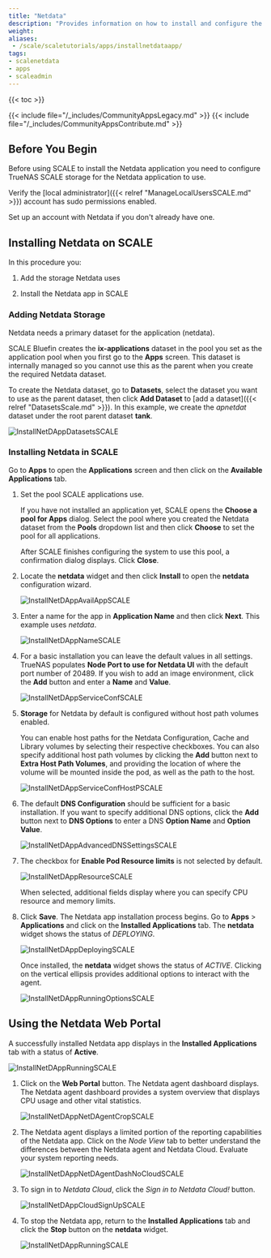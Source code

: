 ```yaml
---
title: "Netdata"
description: "Provides information on how to install and configure the Netdata app on TrueNAS SCALE."
weight:
aliases:
 - /scale/scaletutorials/apps/installnetdataapp/
tags:
- scalenetdata
- apps
- scaleadmin
---
```


{{< toc >}}

{{< include file="/_includes/CommunityAppsLegacy.md" >}}
{{< include file="/_includes/CommunityAppsContribute.md" >}}

## Before You Begin

Before using SCALE to install the Netdata application you need to configure TrueNAS SCALE storage for the Netdata application to use.

Verify the [local administrator]({{< relref "ManageLocalUsersSCALE.md" >}}) account has sudo permissions enabled.

Set up an account with Netdata if you don't already have one.

## Installing Netdata on SCALE

In this procedure you:

1. Add the storage Netdata uses

2. Install the Netdata app in SCALE

### Adding Netdata Storage

Netdata needs a primary dataset for the application (netdata).

SCALE Bluefin creates the **ix-applications** dataset in the pool you set as the application pool when you first go to the **Apps** screen. This dataset is internally managed so you cannot use this as the parent when you create the required Netdata dataset.

To create the Netdata dataset, go to **Datasets**, select the dataset you want to use as the parent dataset, then click **Add Dataset** to [add a dataset]({{< relref "DatasetsScale.md" >}}). In this example, we create the *apnetdat* dataset under the root parent dataset **tank**.

![InstallNetDAppDatasetsSCALE](/images/SCALE/Apps/InstallNetDAppDatasetsSCALE.png "Netdata Dataset")

### Installing Netdata in SCALE

Go to **Apps** to open the **Applications** screen and then click on the **Available Applications** tab.

1. Set the pool SCALE applications use.

   If you have not installed an application yet, SCALE opens the **Choose a pool for Apps** dialog. Select the pool where you created the Netdata dataset from the **Pools** dropdown list and then click **Choose** to set the pool for all applications.

   After SCALE finishes configuring the system to use this pool, a confirmation dialog displays. Click **Close**.

2. Locate the **netdata** widget and then click **Install** to open the **netdata** configuration wizard.

   ![InstallNetDAppAvailAppSCALE](/images/SCALE/Apps/InstallNetDAppAvailAppSCALE.png "Available Applications")

3. Enter a name for the app in **Application Name** and then click **Next**. This example uses *netdata*.

   ![InstallNetDAppNameSCALE](/images/SCALE/Apps/InstallNetDAppNameSCALE.png "Add Nextcloud Application Name")

4. For a basic installation you can leave the default values in all settings.
   TrueNAS populates **Node Port to use for Netdata UI** with the default port number of 20489. If you wish to add an image environment, click the **Add** button and enter a **Name** and **Value**.

   ![InstallNetDAppServiceConfSCALE](/images/SCALE/Apps/InstallNetDAppServiceConfSCALE.png "Add Netdata Configuration Data")

5. **Storage** for Netdata by default is configured without host path volumes enabled.

   You can enable host paths for the Netdata Configuration, Cache and Library volumes by selecting their respective checkboxes. You can also specify additional host path volumes by clicking the **Add** button next to **Extra Host Path Volumes**, and providing the location of where the volume will be mounted inside the pod, as well as the path to the host.

   ![InstallNetDAppServiceConfHostPSCALE](/images/SCALE/Apps/InstallNetDAppServiceConfHostPSCALE.png "Add Netdata Storage Data")

6. The default **DNS Configuration** should be sufficient for a basic installation. If you want to specify additional DNS options, click the **Add** button next to **DNS Options** to enter a DNS  **Option Name** and **Option Value**.

   ![InstallNetDAppAdvancedDNSSettingsSCALE](/images/SCALE/Apps/InstallNetDAppAdvancedDNSSettingsSCALE.png "Add Netdata DNS Configuration")

7. The checkbox for **Enable Pod Resource limits** is not selected by default.

   ![InstallNetDAppResourceSCALE](/images/SCALE/Apps/InstallNetDAppResourceSCALE.png "Add Netdata Resources Configuration")

   When selected, additional fields display where you can specify CPU resource and memory limits.

8. Click **Save**. The Netdata app installation process begins. Go to **Apps** > **Applications** and click on the **Installed Applications** tab. The **netdata** widget shows the status of *DEPLOYING*.

   ![InstallNetDAppDeployingSCALE](/images/SCALE/Apps/InstallNetDAppDeployingSCALE.png "Netdata App Status")

   Once installed, the **netdata** widget shows the status of *ACTIVE*. Clicking on the vertical ellipsis provides additional options to interact with the agent.

   ![InstallNetDAppRunningOptionsSCALE](/images/SCALE/Apps/InstallNetDAppRunningOptionsSCALE.png "Netdata App Active")

## Using the Netdata Web Portal

A successfully installed Netdata app displays in the **Installed Applications** tab with a status of **Active**.

   ![InstallNetDAppRunningSCALE](/images/SCALE/Apps/InstallNetDAppRunningSCALE.png "Netdata App Installed")

1. Click on the **Web Portal** button. The Netdata agent dashboard displays. The Netdata agent dashboard provides a system overview that displays CPU usage and other vital statistics.

   ![InstallNetDAppNetDAgentCropSCALE](/images/SCALE/Apps/InstallNetDAppNetDAgentCropSCALE.png "Netdata Agent Dashboard")

2. The Netdata agent displays a limited portion of the reporting capabilities of the Netdata app. Click on the *Node View* tab to better understand the differences between the Netdata agent and Netdata Cloud. Evaluate your system reporting needs.

   ![InstallNetDAppNetDAgentDashNoCloudSCALE](/images/SCALE/Apps/InstallNetDAppNetDAgentDashNoCloudSCALE.png "Netdata Agent Node View")

3. To sign in to *Netdata Cloud*, click the *Sign in to Netdata Cloud!* button.

   ![InstallNetDAppCloudSignUpSCALE](/images/SCALE/Apps/InstallNetDAppCloudSignUpSCALE.png "Netdata Cloud Sign In")

4. To stop the Netdata app, return to the **Installed Applications** tab and click the **Stop** button on the **netdata** widget.

   ![InstallNetDAppRunningSCALE](/images/SCALE/Apps/InstallNetDAppRunningSCALE.png "Stopping the Netdata App")

